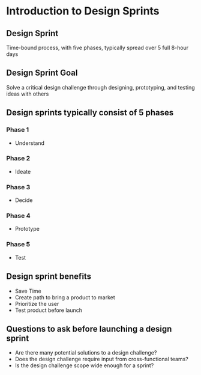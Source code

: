 # Introduction to Design Sprints

## Design Sprint

Time-bound process, with five phases, typically spread over 5 full 8-hour days

## Design Sprint Goal

Solve a critical design challenge through designing, prototyping, and testing ideas with others

## Design sprints typically consist of 5 phases

### Phase 1

- Understand

### Phase 2

- Ideate

### Phase 3

- Decide

### Phase 4

- Prototype

### Phase 5

- Test

## Design sprint benefits

- Save Time
- Create path to bring a product to market
- Prioritize the user
- Test product before launch

## Questions to ask before launching a design sprint

- Are there many potential solutions to a design challenge?
- Does the design challenge require input from cross-functional teams?
- Is the design challenge scope wide enough for a sprint?
